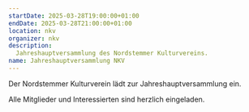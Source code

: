 ```yaml
---
startDate: 2025-03-28T19:00:00+01:00
endDate: 2025-03-28T21:00:00+01:00
location: nkv
organizer: nkv
description:
  Jahreshauptversammlung des Nordstemmer Kulturvereins.
name: Jahreshauptversammlung NKV
---
```


Der Nordstemmer Kulturverein lädt zur Jahreshauptversammlung ein.

Alle Mitglieder und Interessierten sind herzlich eingeladen.